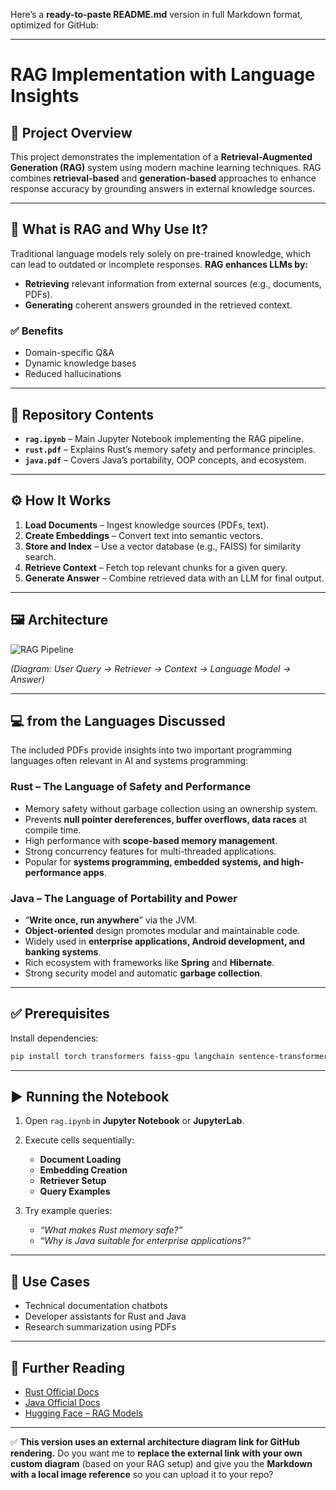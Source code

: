 Here’s a **ready-to-paste README.md** version in full Markdown format, optimized for GitHub:

---

# **RAG Implementation with Language Insights**

## 📌 **Project Overview**

This project demonstrates the implementation of a **Retrieval-Augmented Generation (RAG)** system using modern machine learning techniques.
RAG combines **retrieval-based** and **generation-based** approaches to enhance response accuracy by grounding answers in external knowledge sources.

---

## 🧠 **What is RAG and Why Use It?**

Traditional language models rely solely on pre-trained knowledge, which can lead to outdated or incomplete responses.
**RAG enhances LLMs by:**

* **Retrieving** relevant information from external sources (e.g., documents, PDFs).
* **Generating** coherent answers grounded in the retrieved context.

### ✅ **Benefits**

* Domain-specific Q\&A
* Dynamic knowledge bases
* Reduced hallucinations

---

## 📂 **Repository Contents**

* **`rag.ipynb`** – Main Jupyter Notebook implementing the RAG pipeline.
* **`rust.pdf`** – Explains Rust’s memory safety and performance principles.
* **`java.pdf`** – Covers Java’s portability, OOP concepts, and ecosystem.

---

## ⚙️ **How It Works**

1. **Load Documents** – Ingest knowledge sources (PDFs, text).
2. **Create Embeddings** – Convert text into semantic vectors.
3. **Store and Index** – Use a vector database (e.g., FAISS) for similarity search.
4. **Retrieve Context** – Fetch top relevant chunks for a given query.
5. **Generate Answer** – Combine retrieved data with an LLM for final output.

---

## 🖼 **Architecture**

![RAG Pipeline](https://raw.githubusercontent.com/openai/gpt-arch-diagrams/main/rag_pipeline_example.png)

*(Diagram: User Query → Retriever → Context → Language Model → Answer)*

---

## 💻 **from the Languages Discussed**

The included PDFs provide insights into two important programming languages often relevant in AI and systems programming:

### **Rust – The Language of Safety and Performance**

* Memory safety without garbage collection using an ownership system.
* Prevents **null pointer dereferences, buffer overflows, data races** at compile time.
* High performance with **scope-based memory management**.
* Strong concurrency features for multi-threaded applications.
* Popular for **systems programming, embedded systems, and high-performance apps**.

### **Java – The Language of Portability and Power**

* “**Write once, run anywhere**” via the JVM.
* **Object-oriented** design promotes modular and maintainable code.
* Widely used in **enterprise applications, Android development, and banking systems**.
* Rich ecosystem with frameworks like **Spring** and **Hibernate**.
* Strong security model and automatic **garbage collection**.

---

## ✅ **Prerequisites**

Install dependencies:

```bash
pip install torch transformers faiss-gpu langchain sentence-transformers
```

---

## ▶️ **Running the Notebook**

1. Open `rag.ipynb` in **Jupyter Notebook** or **JupyterLab**.
2. Execute cells sequentially:

   * **Document Loading**
   * **Embedding Creation**
   * **Retriever Setup**
   * **Query Examples**
3. Try example queries:

   * *“What makes Rust memory safe?”*
   * *“Why is Java suitable for enterprise applications?”*

---

## 📌 **Use Cases**

* Technical documentation chatbots
* Developer assistants for Rust and Java
* Research summarization using PDFs

---

## 📖 **Further Reading**

* [Rust Official Docs](https://www.rust-lang.org/)
* [Java Official Docs](https://docs.oracle.com/javase/)
* [Hugging Face – RAG Models](https://huggingface.co/docs/transformers/model_doc/rag)

---

✅ **This version uses an external architecture diagram link for GitHub rendering.**
Do you want me to **replace the external link with your own custom diagram** (based on your RAG setup) and give you the **Markdown with a local image reference** so you can upload it to your repo?
